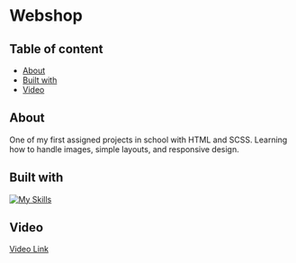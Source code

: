 # Webshop

## Table of content
* [About](#about)
* [Built with](#built-with)
* [Video](#video)

## About
One of my first assigned projects in school with HTML and SCSS. Learning how to handle images, simple layouts, and responsive design.

## Built with
[![My Skills](https://skillicons.dev/icons?i=html,css)](https://skillicons.dev)

## Video
[Video Link](https://github.com/lottiger/webshop/assets/143784188/a8ba8876-34e5-4d38-baa9-20d902451946)
